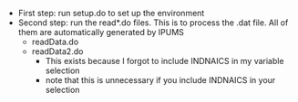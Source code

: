 - First step: run setup.do to set up the environment
- Second step: run the read*.do files.
  This is to process the .dat file. All of them are automatically generated by IPUMS
  - readData.do
  - readData2.do
    - This exists because I forgot to include INDNAICS in my variable selection
    - note that this is unnecessary if you include INDNAICS in your selection
